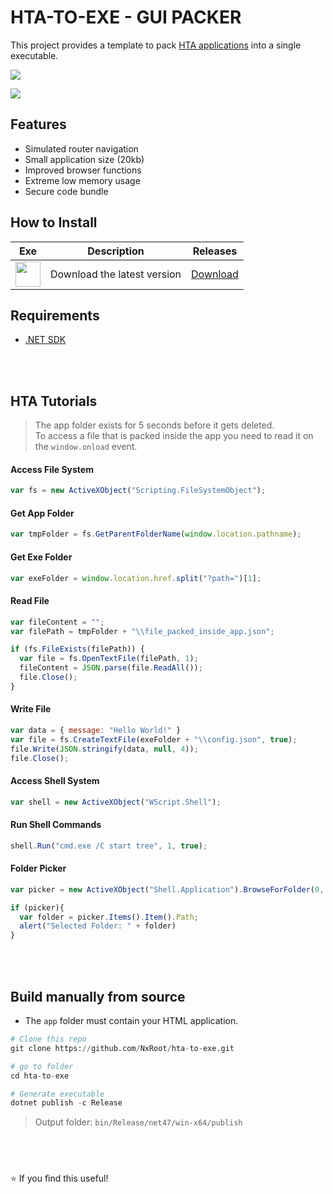 # HTA-TO-EXE - GUI PACKER

This project provides a template to pack [HTA applications](https://en.wikipedia.org/wiki/HTML_Application) into a single executable.

<img src="https://i.ibb.co/cKxktysK/ccccb.png"></img>

<img src="https://i.ibb.co/bg50nkGS/Captura-de-ecr-2025-04-06-214352.png"></img>

## Features
* Simulated router navigation
* Small application size (20kb)
* Improved browser functions
* Extreme low memory usage
* Secure code bundle

## How to Install
| Exe    | Description | Releases |
| -------- | ------- | ------- |
| <a href="https://github.com/NxRoot/hta-to-exe/releases"><img style="min-width: 40px;min-height: 40px; width: 40px;" src="https://i.ibb.co/xtk0drwX/fav.png"/></a> | Download the latest version   | [Download](https://github.com/NxRoot/hta-to-exe/releases)    |

## Requirements

* [.NET SDK](https://dotnet.microsoft.com/en-us/download/dotnet)



<br></br>

## HTA Tutorials

> The app folder exists for 5 seconds before it gets deleted.<br>
> To access a file that is packed inside the app you need to read it on the `window.onload` event.

#### Access File System
```jsx
var fs = new ActiveXObject("Scripting.FileSystemObject");
```
#### Get App Folder
```jsx
var tmpFolder = fs.GetParentFolderName(window.location.pathname);
```
#### Get Exe Folder
```jsx
var exeFolder = window.location.href.split("?path=")[1];
```
#### Read File
```jsx
var fileContent = "";
var filePath = tmpFolder + "\\file_packed_inside_app.json";

if (fs.FileExists(filePath)) {
  var file = fs.OpenTextFile(filePath, 1);
  fileContent = JSON.parse(file.ReadAll());
  file.Close();
}
```
#### Write File
```jsx
var data = { message: "Hello World!" }
var file = fs.CreateTextFile(exeFolder + "\\config.json", true);
file.Write(JSON.stringify(data, null, 4));
file.Close();
```

#### Access Shell System
```jsx
var shell = new ActiveXObject("WScript.Shell");
```
#### Run Shell Commands
```jsx
shell.Run("cmd.exe /C start tree", 1, true);
```

#### Folder Picker
```jsx
var picker = new ActiveXObject("Shell.Application").BrowseForFolder(0, "Select a folder", 0);

if (picker){
  var folder = picker.Items().Item().Path;
  alert("Selected Folder: " + folder)
}
```


<br></br>

## Build manually from source
* The `app` folder must contain your HTML application.
```py
# Clone this repo
git clone https://github.com/NxRoot/hta-to-exe.git

# go to folder
cd hta-to-exe

# Generate executable
dotnet publish -c Release
```

> Output folder: `bin/Release/net47/win-x64/publish` 


## &nbsp;
⭐ If you find this useful!

